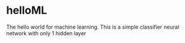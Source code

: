 # helloML
The hello world for machine learning. This is a simple classifier neural network with only 1 hidden layer
